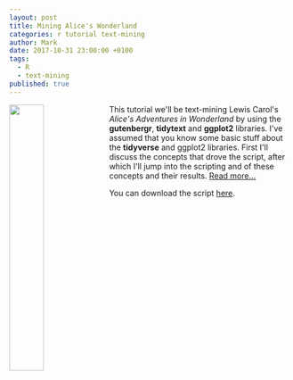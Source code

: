 ```yaml
---
layout: post
title: Mining Alice's Wonderland
categories: r tutorial text-mining
author: Mark
date: 2017-10-31 23:00:00 +0100
tags: 
  - R
  - text-mining
published: true
---
```


<img src="/_pages/tutorials/mining-alices-wonderland/sentiment-centers.png" width="35%" height="35%" align="left"/> This tutorial we'll be text-mining Lewis Carol's _Alice's Adventures in Wonderland_ by using the **gutenbergr**, **tidytext** and **ggplot2** libraries. I've assumed that you know some basic stuff about the **tidyverse** and ggplot2 libraries. First I'll discuss the concepts that drove the script, after which I'll jump into the scripting and of these concepts and their results. [Read more...](/mining-alices-wonderland/)

You can download the script [here](https://gist.github.com/mark-me/d080979ce8beb595faf1dcab38b6e392).

